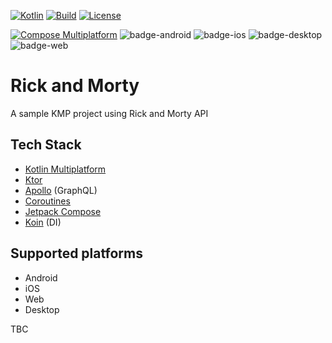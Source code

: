 [![Kotlin](https://img.shields.io/badge/kotlin-v1.9.10-blue.svg?logo=kotlin)](http://kotlinlang.org)
[![Build](https://github.com/kadirkid/RickAndMorty-kmp/actions/workflows/main.yml/badge.svg?branch=main)](https://github.com/kadirkid/RickAndMorty-kmp/actions/workflows/main.yml)
[![License](https://img.shields.io/github/license/kadirkid/RickAndMorty-kmp)](https://opensource.org/license/apache-2-0/)

[![Compose Multiplatform](https://img.shields.io/badge/Compose%20Multiplatform-v1.5.1-blue)](https://github.com/JetBrains/compose-multiplatform)
![badge-android](http://img.shields.io/badge/platform-Android-6EDB8D.svg?style=flat)
![badge-ios](http://img.shields.io/badge/platform-iOS-CDCDCD.svg?style=flat)
![badge-desktop](http://img.shields.io/badge/platform-Desktop-DB413D.svg?style=flat)
![badge-web](http://img.shields.io/badge/platform-Web-800080.svg?style=flat)

# Rick and Morty 
A sample KMP project using Rick and Morty API

## Tech Stack
- [Kotlin Multiplatform](https://kotlinlang.org/docs/multiplatform.html)
- [Ktor](https://ktor.io/)
- [Apollo](https://github.com/apollographql/apollo-kotlin) (GraphQL)
- [Coroutines](https://kotlinlang.org/docs/coroutines-overview.html)
- [Jetpack Compose](https://github.com/JetBrains/compose-multiplatform)
- [Koin](https://github.com/InsertKoinIO/koin) (DI)

## Supported platforms
- Android
- iOS
- Web
- Desktop

TBC
